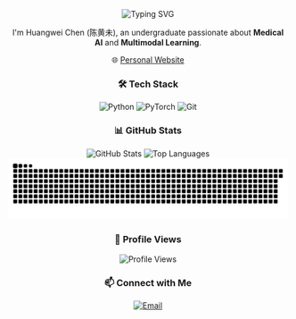 <div align="center">
  <!-- dynamic typing effect 动态打字效果 -->
  <div>
    <img src="https://readme-typing-svg.demolab.com?font=Monaco&pause=1000&color=19D7E6&center=true&width=435&lines=Hi+there+%F0%9F%91%8B;I'm+Huangwei+Chen" alt="Typing SVG" />
  </div>

  <!-- 个人简介 -->
  I'm Huangwei Chen (陈黄未), an undergraduate passionate about **Medical AI** and **Multimodal Learning**.
  
  🌐 [Personal Website](https://hovchen.github.io/)

  <!-- 技术栈 -->
  ### 🛠️ Tech Stack
  ![Python](https://img.shields.io/badge/Python-3776AB?style=for-the-badge&logo=python&logoColor=white)
  ![PyTorch](https://img.shields.io/badge/PyTorch-EE4C2C?style=for-the-badge&logo=pytorch&logoColor=white)
  ![Git](https://img.shields.io/badge/Git-F05032?style=for-the-badge&logo=git&logoColor=white)

  <!-- GitHub统计卡片 -->
  ### 📊 GitHub Stats
  <div align="center">
    <img height="160px" src="https://github-readme-stats.vercel.app/api?username=HovChen&show_icons=true&theme=transparent" alt="GitHub Stats" />
    <img height="160px" src="https://github-readme-stats.vercel.app/api/top-langs/?username=HovChen&layout=compact&theme=transparent" alt="Top Languages" />
  </div>

  <!-- 贡献贪吃蛇图 -->
  <picture>
    <source srcset="https://raw.githubusercontent.com/HovChen/HovChen/output/github-contribution-grid-snake-dark.svg" media="(prefers-color-scheme: dark)">
    <img src="https://raw.githubusercontent.com/HovChen/HovChen/output/github-contribution-grid-snake.svg" alt="GitHub Contribution Snake">
  </picture>

  <!-- 访客计数 -->
  ### 👀 Profile Views
  ![Profile Views](https://komarev.com/ghpvc/?username=HovChen&color=blue)

  <!-- 邮箱链接 -->
  ### 📫 Connect with Me
  [![Email](https://img.shields.io/badge/Email-D14836?style=for-the-badge&logo=gmail&logoColor=white)](mailto:chenhw318@163.com)
</div>

